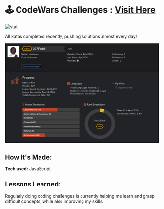 # 🕹️ CodeWars Challenges : [Visit Here](https://www.codewars.com/users/227Faddi)

![stat](https://www.codewars.com/users/227Faddi/badges/large)

All katas completed recently, pushing solutions almost every day!

![codewars stats](stats.webp)

## How It's Made:

**Tech used:** JavaScript

## Lessons Learned:

Regularly doing coding challenges is currently helping me learn and grasp difficult concepts, while also improving my skills.


